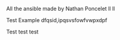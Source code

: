 All the ansible made by Nathan Poncelet
ll
ll

Test Example 
dfqsid,ipqsvsfowfvwpxdpf

Test test test
